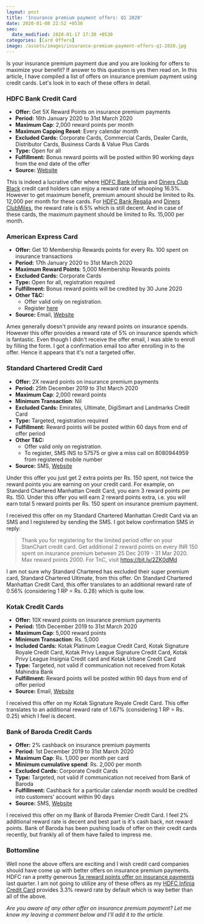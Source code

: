 ```yaml
---
layout: post
title: 'Insurance premium payment offers: Q1 2020'
date: 2020-01-08 22:52 +0530
seo:
  date_modified: 2020-01-17 17:30 +0530
categories: [Card Offers]
image: /assets/images/insurance-premium-payment-offers-q1-2020.jpg
---
```


Is your insurance premium payment due and you are looking for offers to maximize your benefit? If answer to this question is yes then read on. In this article, I have compiled a list of offers on insurance premium payment using credit cards. Let's look in to each of these offers in detail.

### HDFC Bank Credit Card

- **Offer:** Get 5X Reward Points on insurance premium payments
- **Period:** 16th January 2020 to 31st March 2020
- **Maximum Cap**: 2,000 reward points per month
- **Maximum Capping Reset**: Every calendar month
- **Excluded Cards:** Corporate Cards, Commercial Cards, Dealer Cards, Distributor Cards, Business Cards & Value Plus Cards
- **Type:** Open for all
- **Fulfillment:** Bonus reward points will be posted within 90 working days from the end date of the offer
- **Source:** [Website](https://offers.smartbuy.hdfcbank.com/offer_details/13771)

This is indeed a lucrative offer where [HDFC Bank Infinia](/hdfc-bank-infinia-credit-card-review/) and [Diners Club Black](/hdfc-diners-club-black-credit-card-review/) credit card holders can enjoy a reward rate of whooping 16.5%. However to get maximum benefit, premium amount should be limited to Rs. 12,000 per month for these cards. For [HDFC Bank Regalia](/hdfc-bank-regalia-credit-card-review/) and [Diners ClubMiles](/hdfc-diners-club-clubmiles-credit-card-review/), the reward rate is 6.5% which is still decent. And in case of these cards, the maximum payment should be limited to Rs. 15,000 per month.

### American Express Card

- **Offer:** Get 10 Membership Rewards points for every Rs. 100 spent on insurance transactions
- **Period:** 17th January 2020 to 31st March 2020
- **Maximum Reward Points**: 5,000 Membership Rewards points
- **Excluded Cards:** Corporate Cards
- **Type:** Open for all, registration required
- **Fulfillment:** Bonus reward points will be credited by 30 June 2020
- **Other T&C:**
  - Offer valid only on registration.
  - Register [here](https://iforms.americanexpress.com/iFormsSecure/un/iforms.do?cuid=enrollment_en_IN&evtsrc=link&evttype=0&campaignId=Insurance%20Points%20Campaign&TermsCondition=http://amex.kapsad.in/tnc/All-card-Insurance-inactive.pdf)
- **Source:** Email, [Website](https://amex.kapsad.in/tnc/All-card-Insurance-inactive.pdf)

Amex generally doesn't provide any reward points on insurance spends. However this offer provides a reward rate of 5% on insurance spends which is fantastic. Even though I didn't receive the offer email, I was able to enroll by filling the form. I got a confirmation email too after enrolling in to the offer. Hence it appears that it's not a targeted offer.

### Standard Chartered Credit Card

- **Offer:** 2X reward points on insurance premium payments
- **Period:** 25th December 2019 to 31st March 2020
- **Maximum Cap**: 2,000 reward points
- **Minimum Transaction**: Nil
- **Excluded Cards:** Emirates, Ultimate, DigiSmart and Landmarks Credit Card
- **Type:** Targeted, registration required
- **Fulfillment:** Reward points will be posted within 60 days from end of offer period
- **Other T&C:**
  - Offer valid only on registration.
  - To register, SMS INS to 57575 or give a miss call on 8080944959 from registered mobile number
- **Source:** SMS, [Website](https://av.sc.com/in/content/docs/ins-2xtnc-revjan20.pdf)

Under this offer you just get 2 extra points per Rs. 150 spent, not twice the reward points you are earning on your credit card. For example, on Standard Chartered Manhattan Credit Card, you earn 3 reward points per Rs. 150. Under this offer you will earn 2 reward points extra, i.e. you will earn total 5 reward points per Rs. 150 spent on insurance premium payment.

I received this offer on my Standard Chartered Manhattan Credit Card via an SMS and I registered by sending the SMS. I got below confirmation SMS in reply:

> Thank you for registering for the limited period offer on your StanChart credit card. Get additional 2 reward points on every INR 150 spent on insurance premium between 25 Dec 2019 - 31 Mar 2020. Max reward points 2000. For TnC, visit https://bit.ly/2ZK0dMd

I am not sure why Standard Chartered has excluded their super premium card, Standard Chartered Ultimate, from this offer. On Standard Chartered Manhattan Credit Card, this offer translates to an additional reward rate of 0.56% (considering 1 RP = Rs. 0.28) which is quite low.

### Kotak Credit Cards

- **Offer:** 10X reward points on insurance premium payments
- **Period:** 15th December 2019 to 31st March 2020
- **Maximum Cap**: 5,000 reward points
- **Minimum Transaction**: Rs. 5,000
- **Included Cards:** Kotak Platinum League Credit Card, Kotak Signature Royale Credit Card, Kotak Privy League Signature Credit Card, Kotak Privy League Insignia Credit card and Kotak Urbane Credit Card
- **Type:** Targeted, not valid if communication not received from Kotak Mahindra Bank
- **Fulfillment:** Reward points will be posted within 90 days from end of offer period
- **Source:** Email, [Website](https://www.kotak.com/en/offers/offer-details/1234517819/10x-reward-points-on-all-insurance-premium-payments.html)

I received this offer on my Kotak Signature Royale Credit Card. This offer translates to an additional reward rate of 1.67% (considering 1 RP = Rs. 0.25) which I feel is decent.

### Bank of Baroda Credit Cards

- **Offer:** 2% cashback on insurance premium payments
- **Period:** 1st December 2019 to 31st March 2020
- **Maximum Cap**: Rs. 1,000 per month per card
- **Minimum cumulative spend**: Rs. 2,000 per month
- **Excluded Cards:** Corporate Credit Cards
- **Type:** Targeted, not valid if communication not received from Bank of Baroda
- **Fulfillment:** Cashback for a particular calendar month would be credited into customers' account within 90 days
- **Source:** SMS, [Website](https://www.bobfinancial.com/documents/Insurance-Campaign-2019-2020-TC-Final.pdf)

I received this offer on my Bank of Baroda Premier Credit Card. I feel 2% additional reward rate is decent and best part is it's cash back, not reward points. Bank of Baroda has been pushing loads of offer on their credit cards recently, but frankly all of them have failed to impress me.

### Bottomline

Well none the above offers are exciting and I wish credit card companies should have come up with better offers on insurance premium payments. HDFC ran a pretty generous [5x reward points offer on insurance payments](/5x-rewards-on-insurance-payment-using-hdfc-bank-credit-cards/) last quarter. I am not going to utilize any of these offers as my [HDFC Infinia Credit Card](/hdfc-bank-infinia-credit-card-review/) provides 3.3% reward rate by default which is way better than all of the above.

_Are you aware of any other offer on insurance premium payment? Let me know my leaving a comment below and I'll add it to the article._
